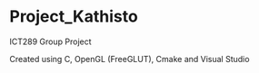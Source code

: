 # Project_Kathisto
 ICT289 Group Project

Created using C, OpenGL (FreeGLUT), Cmake and Visual Studio
